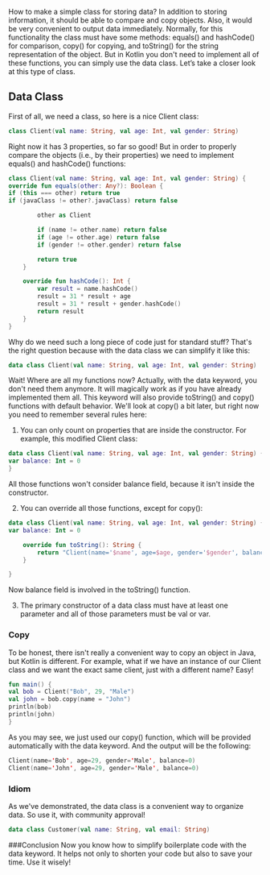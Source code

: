 How to make a simple class for storing data? In addition to storing information, it should be able to compare and copy objects. Also, it would be very convenient to output data immediately. Normally, for this functionality the class must have some methods: equals() and hashCode() for comparison, copy() for copying, and toString() for the string representation of the object. But in Kotlin you don't need to implement all of these functions, you can simply use the data class. Let’s take a closer look at this type of class.

## Data Class
First of all, we need a class, so here is a nice Client class:

```kotlin
class Client(val name: String, val age: Int, val gender: String)
```
Right now it has 3 properties, so far so good! But in order to properly compare the objects (i.e., by their properties) we need to implement equals() and hashCode() functions:
```kotlin
class Client(val name: String, val age: Int, val gender: String) {
override fun equals(other: Any?): Boolean {
if (this === other) return true
if (javaClass != other?.javaClass) return false

        other as Client

        if (name != other.name) return false
        if (age != other.age) return false
        if (gender != other.gender) return false

        return true
    }

    override fun hashCode(): Int {
        var result = name.hashCode()
        result = 31 * result + age
        result = 31 * result + gender.hashCode()
        return result
    }
}

```
Why do we need such a long piece of code just for standard stuff? That's the right question because with the data class we can simplify it like this:

```kotlin
data class Client(val name: String, val age: Int, val gender: String)
```
Wait! Where are all my functions now? Actually, with the data keyword, you don't need them anymore. It will magically work as if you have already implemented them all. This keyword will also provide toString() and copy() functions with default behavior. We'll look at copy() a bit later, but right now you need to remember several rules here:

1. You can only count on properties that are inside the constructor. For example, this modified Client class:

```kotlin
data class Client(val name: String, val age: Int, val gender: String) {
var balance: Int = 0
}
```
All those functions won't consider balance field, because it isn't inside the constructor.

2. You can override all those functions, except for copy():
```kotlin
data class Client(val name: String, val age: Int, val gender: String) {
var balance: Int = 0

    override fun toString(): String {
        return "Client(name='$name', age=$age, gender='$gender', balance=$balance)"
    }

}

```
Now balance field is involved in the toString() function.

3. The primary constructor of a data class must have at least one parameter and all of those parameters must be val or var.

### Copy
To be honest, there isn't really a convenient way to copy an object in Java, but Kotlin is different. For example, what if we have an instance of our Client class and we want the exact same client, just with a different name? Easy!
```kotlin
fun main() {
val bob = Client("Bob", 29, "Male")
val john = bob.copy(name = "John")
println(bob)
println(john)
}

```
As you may see, we just used our copy() function, which will be provided automatically with the data keyword. And the output will be the following:
```kotlin
Client(name='Bob', age=29, gender='Male', balance=0)
Client(name='John', age=29, gender='Male', balance=0)

```
### Idiom
As we've demonstrated, the data class is a convenient way to organize data. So use it, with community approval!

```kotlin
data class Customer(val name: String, val email: String)
```
###Conclusion
Now you know how to simplify boilerplate code with the data keyword. It helps not only to shorten your code but also to save your time. Use it wisely!